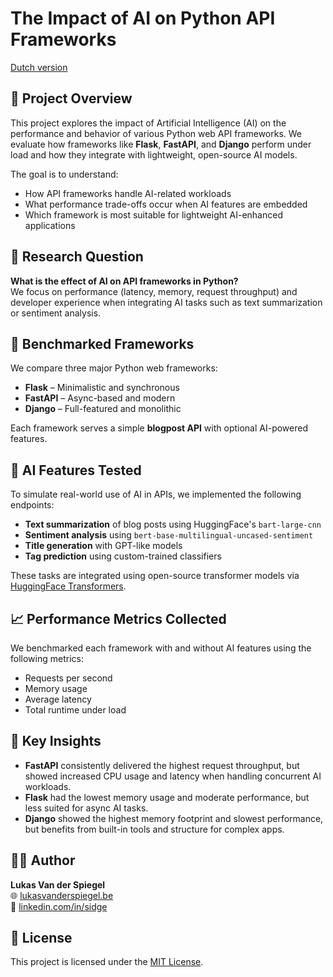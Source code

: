 # The Impact of AI on Python API Frameworks
[Dutch version](readme.nl.md)

## 📘 Project Overview

This project explores the impact of Artificial Intelligence (AI) on the performance and behavior of various Python web API frameworks. We evaluate how frameworks like **Flask**, **FastAPI**, and **Django** perform under load and how they integrate with lightweight, open-source AI models.

The goal is to understand:
- How API frameworks handle AI-related workloads
- What performance trade-offs occur when AI features are embedded
- Which framework is most suitable for lightweight AI-enhanced applications

## 🔬 Research Question

**What is the effect of AI on API frameworks in Python?**  
We focus on performance (latency, memory, request throughput) and developer experience when integrating AI tasks such as text summarization or sentiment analysis.

## 🧪 Benchmarked Frameworks

We compare three major Python web frameworks:
- **Flask** – Minimalistic and synchronous
- **FastAPI** – Async-based and modern
- **Django** – Full-featured and monolithic

Each framework serves a simple **blogpost API** with optional AI-powered features.

## 🤖 AI Features Tested

To simulate real-world use of AI in APIs, we implemented the following endpoints:
- **Text summarization** of blog posts using HuggingFace's `bart-large-cnn`
- **Sentiment analysis** using `bert-base-multilingual-uncased-sentiment`
- **Title generation** with GPT-like models
- **Tag prediction** using custom-trained classifiers

These tasks are integrated using open-source transformer models via [HuggingFace Transformers](https://huggingface.co/).

## 📈 Performance Metrics Collected

We benchmarked each framework with and without AI features using the following metrics:
- Requests per second
- Memory usage
- Average latency
- Total runtime under load

## 🧠 Key Insights

- **FastAPI** consistently delivered the highest request throughput, but showed increased CPU usage and latency when handling concurrent AI workloads.
- **Flask** had the lowest memory usage and moderate performance, but less suited for async AI tasks.
- **Django** showed the highest memory footprint and slowest performance, but benefits from built-in tools and structure for complex apps.

## 👨‍💻 Author

**Lukas Van der Spiegel**  
🌐 [lukasvanderspiegel.be](https://lukasvanderspiegel.be)  
🔗 [linkedin.com/in/sidge](https://www.linkedin.com/in/sidge)

## 📄 License

This project is licensed under the [MIT License](LICENSE.md).
